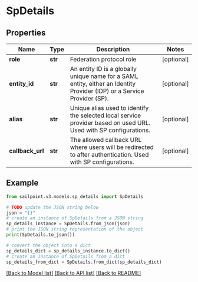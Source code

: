 # SpDetails


## Properties

Name | Type | Description | Notes
------------ | ------------- | ------------- | -------------
**role** | **str** | Federation protocol role | [optional] 
**entity_id** | **str** | An entity ID is a globally unique name for a SAML entity, either an Identity Provider (IDP) or a Service Provider (SP). | [optional] 
**alias** | **str** | Unique alias used to identify the selected local service provider based on used URL. Used with SP configurations. | [optional] 
**callback_url** | **str** | The allowed callback URL where users will be redirected to after authentication. Used with SP configurations. | [optional] 

## Example

```python
from sailpoint.v3.models.sp_details import SpDetails

# TODO update the JSON string below
json = "{}"
# create an instance of SpDetails from a JSON string
sp_details_instance = SpDetails.from_json(json)
# print the JSON string representation of the object
print(SpDetails.to_json())

# convert the object into a dict
sp_details_dict = sp_details_instance.to_dict()
# create an instance of SpDetails from a dict
sp_details_from_dict = SpDetails.from_dict(sp_details_dict)
```
[[Back to Model list]](../README.md#documentation-for-models) [[Back to API list]](../README.md#documentation-for-api-endpoints) [[Back to README]](../README.md)



